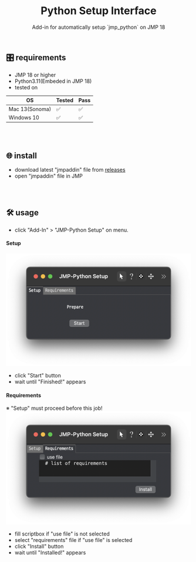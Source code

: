 <h1 align="center">
    Python Setup Interface
</h1>
<p align="center">
    Add-in for automatically setup `jmp_python` on JMP 18
</p>
<br/>

## 🎛️ requirements
- JMP 18 or higher
- Python3.11(Embeded in JMP 18)
- tested on

|        OS      | Tested | Pass |
| -------------- | ------ | ---- |
| Mac 13(Sonoma) |   ✅   |  ✅  |
| Windows 10     |   ✅   |  ✅  |

<br/><br/>

## 🌐 install
- download latest "jmpaddin" file from <a href="https://github.com/oyajiDev/JMP-Python-Setup-Add-In/releases">releases</a>
- open "jmpaddin" file in JMP

<br/><br/>

## 🛠 usage
- click "Add-In" > "JMP-Python Setup" on menu.

#### Setup
<img src="https://github.com/oyajiDev/JMP-Python-Setup-Add-In/blob/main/assets/preview_setup.png?raw=true"></img><br/>
- click "Start" button
- wait until "Finished!" appears

#### Requirements
※ "Setup" must proceed before this job!
<br/><img src="https://github.com/oyajiDev/JMP-Python-Setup-Add-In/blob/main/assets/preview_require.png?raw=true"></img><br/>
- fill scriptbox if "use file" is not selected
- select "requirements" file if "use file" is selected
- click "Install" button
- wait until "Installed!" appears
